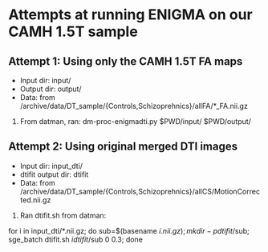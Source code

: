 # Attempts at running ENIGMA on our CAMH 1.5T sample

## Attempt 1: Using only the CAMH 1.5T FA maps

- Input dir: input/
- Output dir: output/
- Data: from /archive/data/DT_sample/{Controls,Schizoprehnics}/allFA/*_FA.nii.gz

1. From datman, ran: dm-proc-enigmadti.py $PWD/input/ $PWD/output/

## Attempt 2: Using original merged DTI images

- Input dir: input_dti/
- dtifit output dir: dtifit
- Data: from /archive/data/DT_sample/{Controls,Schizoprehnics}/allCS/MotionCorrected.nii.gz

1. Ran dtifit.sh from datman: 

  for i in input_dti/*.nii.gz; do 
    sub=$(basename $i .nii.gz); 
    mkdir -p dtifit/$sub; sge_batch dtifit.sh $i dtifit/$sub 0 0.3; 
  done 

